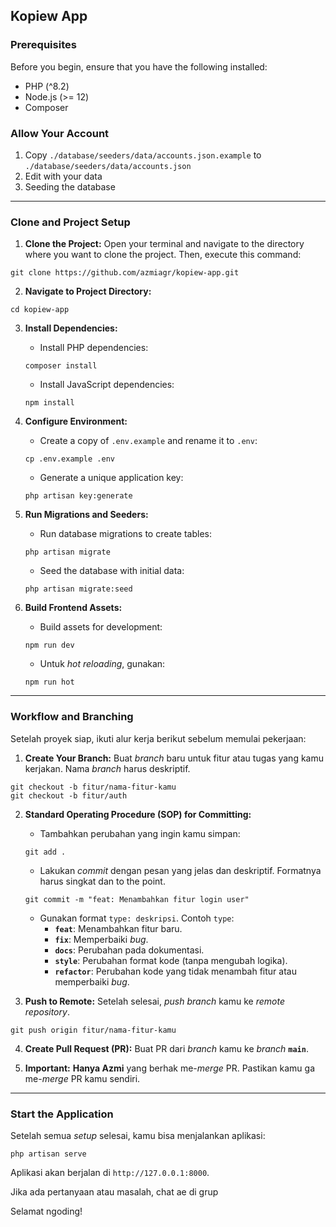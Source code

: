 ## Kopiew App

### Prerequisites

Before you begin, ensure that you have the following installed:

  - PHP (^8.2)
  - Node.js (\>= 12)
  - Composer

### Allow Your Account

1.  Copy `./database/seeders/data/accounts.json.example` to `./database/seeders/data/accounts.json`
2.  Edit with your data
3.  Seeding the database

-----

### Clone and Project Setup

1.  **Clone the Project:** Open your terminal and navigate to the directory where you want to clone the project. Then, execute this command:

<!-- end list -->

```shell
git clone https://github.com/azmiagr/kopiew-app.git
```

2.  **Navigate to Project Directory:**

<!-- end list -->

```shell
cd kopiew-app
```

3.  **Install Dependencies:**

      * Install PHP dependencies:

    <!-- end list -->

    ```shell
    composer install
    ```

      * Install JavaScript dependencies:

    <!-- end list -->

    ```shell
    npm install
    ```

4.  **Configure Environment:**

      * Create a copy of `.env.example` and rename it to `.env`:

    <!-- end list -->

    ```shell
    cp .env.example .env
    ```

      * Generate a unique application key:

    <!-- end list -->

    ```shell
    php artisan key:generate
    ```

5.  **Run Migrations and Seeders:**

      * Run database migrations to create tables:

    <!-- end list -->

    ```shell
    php artisan migrate
    ```

      * Seed the database with initial data:

    <!-- end list -->

    ```shell
    php artisan migrate:seed
    ```

6.  **Build Frontend Assets:**

      * Build assets for development:

    <!-- end list -->

    ```shell
    npm run dev
    ```

      * Untuk *hot reloading*, gunakan:

    <!-- end list -->

    ```shell
    npm run hot
    ```

-----

### Workflow and Branching

Setelah proyek siap, ikuti alur kerja berikut sebelum memulai pekerjaan:

1.  **Create Your Branch:** Buat *branch* baru untuk fitur atau tugas yang kamu kerjakan. Nama *branch* harus deskriptif.

<!-- end list -->

```shell
git checkout -b fitur/nama-fitur-kamu
git checkout -b fitur/auth
```

2.  **Standard Operating Procedure (SOP) for Committing:**

      * Tambahkan perubahan yang ingin kamu simpan:

    <!-- end list -->

    ```shell
    git add .
    ```

      * Lakukan *commit* dengan pesan yang jelas dan deskriptif. Formatnya harus singkat dan to the point.

    <!-- end list -->

    ```shell
    git commit -m "feat: Menambahkan fitur login user"
    ```

      * Gunakan format `type: deskripsi`. Contoh `type`:
          * **`feat`**: Menambahkan fitur baru.
          * **`fix`**: Memperbaiki *bug*.
          * **`docs`**: Perubahan pada dokumentasi.
          * **`style`**: Perubahan format kode (tanpa mengubah logika).
          * **`refactor`**: Perubahan kode yang tidak menambah fitur atau memperbaiki *bug*.

3.  **Push to Remote:** Setelah selesai, *push* *branch* kamu ke *remote repository*.

<!-- end list -->

```shell
git push origin fitur/nama-fitur-kamu
```

4.  **Create Pull Request (PR):** Buat PR dari *branch* kamu ke *branch* **`main`**.

5.  **Important:** **Hanya Azmi** yang berhak me-*merge* PR. Pastikan kamu ga me-*merge* PR kamu sendiri.

-----

### Start the Application

Setelah semua *setup* selesai, kamu bisa menjalankan aplikasi:

```shell
php artisan serve
```

Aplikasi akan berjalan di `http://127.0.0.1:8000`.

Jika ada pertanyaan atau masalah, chat ae di grup

Selamat ngoding\!
